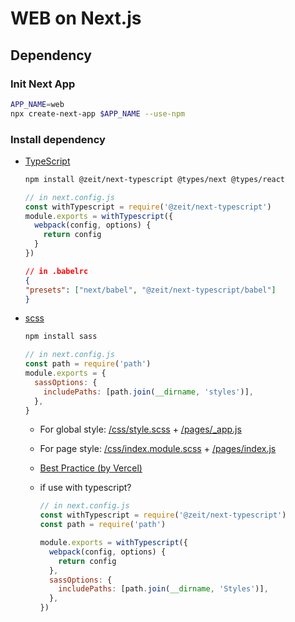 # WEB on Next.js

## Dependency

### Init Next App

```bash
APP_NAME=web
npx create-next-app $APP_NAME --use-npm
```

### Install dependency

- [TypeScript](https://medium.com/@selvaganesh93/setup-next-js-with-typescript-integration-dece94e43cf5)
  
  ```bash
  npm install @zeit/next-typescript @types/next @types/react
  ```
  
  ```javascript
  // in next.config.js
  const withTypescript = require('@zeit/next-typescript')
  module.exports = withTypescript({
    webpack(config, options) {
      return config
    }
  })
  ```
  
  ```json
  // in .babelrc
  {
  "presets": ["next/babel", "@zeit/next-typescript/babel"]
  }
  ```
- [scss](https://nextjs.org/docs/basic-features/built-in-css-support#sass-support)
  
  ```bash
  npm install sass
  ```
  
  ```javascript
  // in next.config.js
  const path = require('path')
  module.exports = {
    sassOptions: {
      includePaths: [path.join(__dirname, 'styles')],
    },
  }
  ```
  
  - For global style: [/css/style.scss](./css/style.scss) + [/pages/_app.js](./pages/_app.js)
  
  - For page style: [/css/index.module.scss](./css/index.module.scss) + [/pages/index.js](./pages/index.js)
  
  - [Best Practice (by Vercel)](https://github.com/vercel/next-learn-starter/blob/master/typescript-final/pages/index.tsx#L3)
  
  - if use with typescript?
    ```javascript
    // in next.config.js
    const withTypescript = require('@zeit/next-typescript')
    const path = require('path')

    module.exports = withTypescript({
      webpack(config, options) {
        return config
      },
      sassOptions: {
        includePaths: [path.join(__dirname, 'Styles')],
      },
    })
    ```
